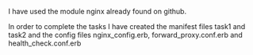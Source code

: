 I have used the module nginx already found on github.

In order to complete the tasks I have created the manifest files task1 and task2 and the config files nginx_config.erb, forward_proxy.conf.erb and health_check.conf.erb
